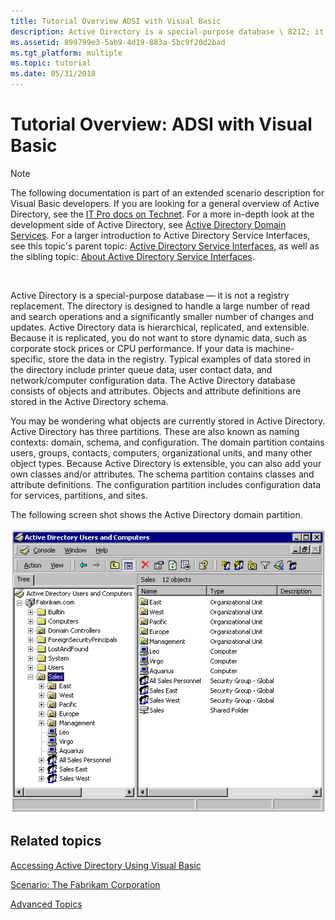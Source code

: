 ```yaml
---
title: Tutorial Overview ADSI with Visual Basic
description: Active Directory is a special-purpose database \ 8212; it is not a registry replacement.
ms.assetid: 899799e3-5ab9-4d19-883a-5bc9f20d2bad
ms.tgt_platform: multiple
ms.topic: tutorial
ms.date: 05/31/2018
---
```


# Tutorial Overview: ADSI with Visual Basic

> [!Note]  
> The following documentation is part of an extended scenario description for Visual Basic developers. If you are looking for a general overview of Active Directory, see the [IT Pro docs on Technet](/previous-versions/windows/it-pro/windows-2000-server/cc977985(v=technet.10)). For a more in-depth look at the development side of Active Directory, see [Active Directory Domain Services](/windows/desktop/AD/active-directory-domain-services). For a larger introduction to Active Directory Service Interfaces, see this topic's parent topic: [Active Directory Service Interfaces](active-directory-service-interfaces-adsi.md), as well as the sibling topic: [About Active Directory Service Interfaces](about-adsi.md).

 

Active Directory is a special-purpose database — it is not a registry replacement. The directory is designed to handle a large number of read and search operations and a significantly smaller number of changes and updates. Active Directory data is hierarchical, replicated, and extensible. Because it is replicated, you do not want to store dynamic data, such as corporate stock prices or CPU performance. If your data is machine-specific, store the data in the registry. Typical examples of data stored in the directory include printer queue data, user contact data, and network/computer configuration data. The Active Directory database consists of objects and attributes. Objects and attribute definitions are stored in the Active Directory schema.

You may be wondering what objects are currently stored in Active Directory. Active Directory has three partitions. These are also known as naming contexts: domain, schema, and configuration. The domain partition contains users, groups, contacts, computers, organizational units, and many other object types. Because Active Directory is extensible, you can also add your own classes and/or attributes. The schema partition contains classes and attribute definitions. The configuration partition includes configuration data for services, partitions, and sites.

The following screen shot shows the Active Directory domain partition.

![active directory domain partition](images/adadsi1.png)

## Related topics

<dl> <dt>

[Accessing Active Directory Using Visual Basic](accessing-active-directory-using-visual-basic.md)
</dt> <dt>

[Scenario: The Fabrikam Corporation](scenario--the-fabrikam-corporation.md)
</dt> <dt>

[Advanced Topics](advanced-topics.md)
</dt> </dl>

 

 
